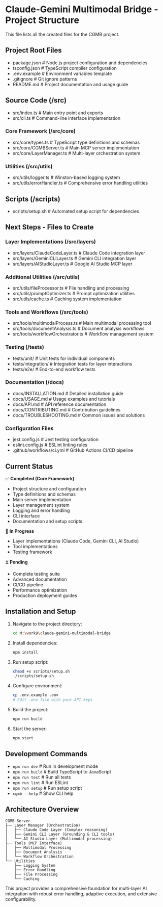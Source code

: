 # Claude-Gemini Multimodal Bridge - Project Structure

This file lists all the created files for the CGMB project.

## Project Root Files
- package.json              # Node.js project configuration and dependencies
- tsconfig.json             # TypeScript compiler configuration  
- .env.example              # Environment variables template
- .gitignore                # Git ignore patterns
- README.md                 # Project documentation and usage guide

## Source Code (/src)
- src/index.ts              # Main entry point and exports
- src/cli.ts                # Command-line interface implementation

### Core Framework (/src/core)
- src/core/types.ts         # TypeScript type definitions and schemas
- src/core/CGMBServer.ts    # Main MCP server implementation
- src/core/LayerManager.ts  # Multi-layer orchestration system

### Utilities (/src/utils)
- src/utils/logger.ts       # Winston-based logging system
- src/utils/errorHandler.ts # Comprehensive error handling utilities

## Scripts (/scripts)
- scripts/setup.sh          # Automated setup script for dependencies

## Next Steps - Files to Create

### Layer Implementations (/src/layers)
- src/layers/ClaudeCodeLayer.ts   # Claude Code integration layer
- src/layers/GeminiCLILayer.ts    # Gemini CLI integration layer  
- src/layers/AIStudioLayer.ts     # Google AI Studio MCP layer

### Additional Utilities (/src/utils)
- src/utils/fileProcessor.ts     # File handling and processing
- src/utils/promptOptimizer.ts   # Prompt optimization utilities
- src/utils/cache.ts             # Caching system implementation

### Tools and Workflows (/src/tools)
- src/tools/multimodalProcess.ts     # Main multimodal processing tool
- src/tools/documentAnalysis.ts     # Document analysis workflows
- src/tools/workflowOrchestrator.ts # Workflow management system

### Testing (/tests)
- tests/unit/                    # Unit tests for individual components
- tests/integration/            # Integration tests for layer interactions
- tests/e2e/                   # End-to-end workflow tests

### Documentation (/docs)
- docs/INSTALLATION.md         # Detailed installation guide
- docs/USAGE.md               # Usage examples and tutorials
- docs/API.md                 # API reference documentation
- docs/CONTRIBUTING.md        # Contribution guidelines
- docs/TROUBLESHOOTING.md     # Common issues and solutions

### Configuration Files
- jest.config.js              # Jest testing configuration
- eslint.config.js           # ESLint linting rules
- .github/workflows/ci.yml   # GitHub Actions CI/CD pipeline

## Current Status

✅ **Completed (Core Framework)**
- Project structure and configuration
- Type definitions and schemas
- Main server implementation
- Layer management system
- Logging and error handling
- CLI interface
- Documentation and setup scripts

🔄 **In Progress**
- Layer implementations (Claude Code, Gemini CLI, AI Studio)
- Tool implementations
- Testing framework

⏳ **Pending**
- Complete testing suite
- Advanced documentation
- CI/CD pipeline
- Performance optimization
- Production deployment guides

## Installation and Setup

1. Navigate to the project directory:
   ```bash
   cd M:\work9\claude-gemini-multimodal-bridge
   ```

2. Install dependencies:
   ```bash
   npm install
   ```

3. Run setup script:
   ```bash
   chmod +x scripts/setup.sh
   ./scripts/setup.sh
   ```

4. Configure environment:
   ```bash
   cp .env.example .env
   # Edit .env file with your API keys
   ```

5. Build the project:
   ```bash
   npm run build
   ```

6. Start the server:
   ```bash
   npm start
   ```

## Development Commands

- `npm run dev`              # Run in development mode
- `npm run build`            # Build TypeScript to JavaScript
- `npm run test`             # Run all tests
- `npm run lint`             # Run ESLint
- `npm run setup`            # Run setup script
- `cgmb --help`              # Show CLI help

## Architecture Overview

```
CGMB Server
├── Layer Manager (Orchestration)
│   ├── Claude Code Layer (Complex reasoning)
│   ├── Gemini CLI Layer (Grounding & CLI tools)  
│   └── AI Studio Layer (Multimodal processing)
├── Tools (MCP Interface)
│   ├── Multimodal Processing
│   ├── Document Analysis
│   └── Workflow Orchestration
└── Utilities
    ├── Logging System
    ├── Error Handling
    ├── File Processing
    └── Caching
```

This project provides a comprehensive foundation for multi-layer AI integration with robust error handling, adaptive execution, and extensive configurability.